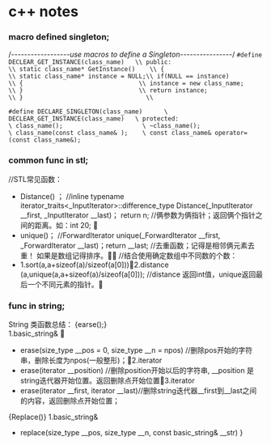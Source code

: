 # c++ notes
### macro defined singleton;
/*------------------use macros to define a Singleton----------------*/
`#define DECLEAR_GET_INSTANCE(class_name)   \\
        public:                             \\
        static class_name* GetInstance()    \\
        {                                  \\
          static class_name* instance = NULL;\\
          if(NULL == instance)             \\
          {                                \\
            instance = new class_name;      \\
          }                                \\
          return instance;                 \\
        }                                  \\ 
`

`#define DECLARE_SINGLETON(class_name)      \
        DECLEAR_GET_INSTANCE(class_name)   \
        protected:                         \
        class_name();                      \
        ~class_name();                     \
        class_name(const class_name& );    \
        const class_name& operator=(const class_name&);  
`      

### common func in stl;

//STL常见函数：
* Distance() ；	//inline typename iterator_traits<_InputIterator>::difference_type Distance(_InputIterator __first, _InputIterator __last)； return n; //俩参数为俩指针；返回俩个指针之间的距离。如：int 20; 
* unique()；	//ForwardIterator     unique(_ForwardIterator __first, _ForwardIterator __last)；return __last; //去重函数；记得是相邻俩元素去重！ 如果是数组记得排序。
//结合使用确定数组中不同数的个数：	
* 1.sort(a,a+sizeof(a)/sizeof(a[0]))2.distance (a,unique(a,a+sizeof(a)/sizeof(a[0]));  //distance 返回int值，unique返回最后一个不同元素的指针。

### func in string;
                                                                       
String 类函数总结：
{earse();}	
1.basic_string&       
* erase(size_type __pos = 0, size_type __n = npos) //删除pos开始的字符串，删除长度为npos(一般整形)；2.iterator
* erase(iterator __position) //删除position开始以后的字符串, __position 是string迭代器开始位置。返回删除点开始位置3.iterator
* erase(iterator __first, iterator __last)//删除string迭代器__first到__last之间的内容，返回删除点开始位置；
		
{Replace()}	
1.basic_string&
* replace(size_type __pos, size_type __n, const basic_string& __str)
}
